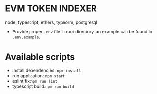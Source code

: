 # EVM TOKEN INDEXER

node, typescript, ethers, typeorm, postgresql

- Provide proper `.env` file in root directory, an example can be found in `.env.example`.

# Available scripts

- install dependencies: `npm install`
- run application: `npm start`
- eslint fix:`npm run lint`
- typescript build:`npm run build`
